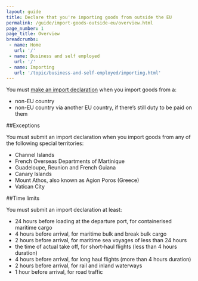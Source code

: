 ```yaml
---
layout: guide
title: Declare that you're importing goods from outside the EU
permalink: /guide/import-goods-outside-eu/overview.html
page_number: 1
page_title: Overview
breadcrumbs:
 - name: Home
   url: '/'
 - name: Business and self employed
   url: '/'
 - name: Importing
   url: '/topic/business-and-self-employed/importing.html'   
---
```


You must [make an import declaration](/guide/import-goods-outside-eu/make-import-declaration.html) when you import goods from a:

- non-EU country
- non-EU country via another EU country, if there’s still duty to be paid on them

##Exceptions

You must submit an import declaration when you import goods from any of the following special territories:

- Channel Islands
- French Overseas Departments of Martinique
- Guadeloupe, Reunion and French Guiana
- Canary Islands
- Mount Athos, also known as Agion Poros (Greece)
- Vatican City

##Time limits

You must submit an import declaration at least:

- 24 hours before loading at the departure port, for containerised maritime cargo
- 4 hours before arrival, for maritime bulk and break bulk cargo
- 2 hours before arrival, for maritime sea voyages of less than 24 hours 
- the time of actual take off, for short-haul flights (less than 4 hours duration)
- 4 hours before arrival, for long haul flights (more than 4 hours duration)
- 2 hours before arrival, for rail and inland waterways
- 1 hour before arrival, for road traffic
